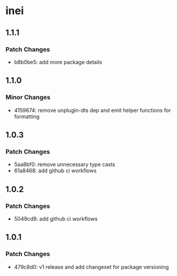 # inei

## 1.1.1

### Patch Changes

- b8b0be5: add more package details

## 1.1.0

### Minor Changes

- 4159674: remove unplugin-dts dep and emit helper functions for formatting

## 1.0.3

### Patch Changes

- 5aa8bf0: remove unnecessary type casts
- 61a8468: add github ci workflows

## 1.0.2

### Patch Changes

- 5049cd9: add github ci workflows

## 1.0.1

### Patch Changes

- 479c8d0: v1 release and add changeset for package versioning
